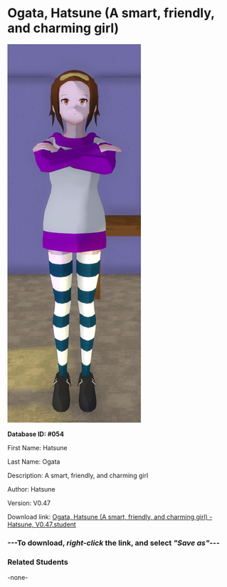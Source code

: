 # Ogata, Hatsune (A smart, friendly, and charming girl)

<img src="Files/Ogata, Hatsune (A smart, friendly, and charming girl).png" title="Ogata, Hatsune (A smart, friendly, and charming girl) - Hatsune, V0.47">

**Database ID: #054**

First Name: Hatsune

Last Name: Ogata

Description: A smart, friendly, and charming girl

Author: Hatsune

Version: V0.47

Download link: <a href="https://raw.githubusercontent.com/Arbiter1223/Daigaku-Gurashi-Custom-Students/master/Students/Files/Ogata%2C%20Hatsune%20(A%20smart%2C%20friendly%2C%20and%20charming%20girl)%20-%20Hatsune%2C%20V0.47.student">Ogata, Hatsune (A smart, friendly, and charming girl) - Hatsune, V0.47.student</a>

### ---**To download, _right-click_ the link, and select _"Save as"_**---

### Related Students

-none-
